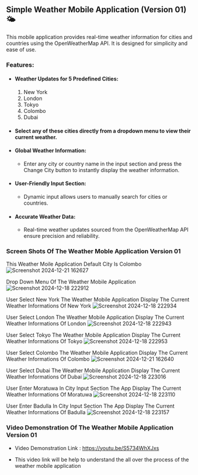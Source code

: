 ## Simple Weather Mobile Application (Version 01) 🌤️
This mobile application provides real-time weather information for cities and countries using the OpenWeatherMap API. It is designed for simplicity and ease of use.

### Features:
+ #### Weather Updates for 5 Predefined Cities:
    1) New York
    2) London
    3) Tokyo
    4) Colombo
    5) Dubai
       
+ #### Select any of these cities directly from a dropdown menu to view their current weather.

+ #### Global Weather Information:

    + Enter any city or country name in the input section and press the Change City button to instantly display the weather information.

+ #### User-Friendly Input Section:

    + Dynamic input allows users to manually search for cities or countries.

+ #### Accurate Weather Data:

    + Real-time weather updates sourced from the OpenWeatherMap API ensure precision and reliability.

### Screen Shots Of The Weather Moble Application Version 01 
   
This Weather Moile Application Default City Is Colombo
![Screenshot 2024-12-21 162627](https://github.com/user-attachments/assets/7c4b92ba-1c56-43c0-8623-c31b84df5fe1)

Drop Down Menu Of The Weather Mobile Application
![Screenshot 2024-12-18 222912](https://github.com/user-attachments/assets/0059e439-3222-473e-afdd-dc2095af5056)

User Select New York The Weather Mobile Application Display The Current Weather Informations Of New York
![Screenshot 2024-12-18 222934](https://github.com/user-attachments/assets/10a1039a-e334-458a-a950-c81d71303853)

User Select London The Weather Mobile Application Display The Current Weather Informations Of London
![Screenshot 2024-12-18 222943](https://github.com/user-attachments/assets/53d3d285-f40e-47ae-ab9a-0ae2eca66299)

User Select Tokyo The Weather Mobile Application Display The Current Weather Informations Of Tokyo
![Screenshot 2024-12-18 222953](https://github.com/user-attachments/assets/32047b16-5165-46da-bcee-c9ef6c686b41)

User Select Colombo The Weather Mobile Application Display The Current Weather Informations Of Colombo
![Screenshot 2024-12-21 162640](https://github.com/user-attachments/assets/97d427ba-caa7-409d-888c-61751906ac20)

User Select Dubai The Weather Mobile Application Display The Current Weather Informations Of Dubai
![Screenshot 2024-12-18 223016](https://github.com/user-attachments/assets/876a3ef5-770e-4b90-bc20-5805c70aae36)

User Enter Moratuwa In City Input Section The App Display The Current Weather Informations Of Moratuwa
![Screenshot 2024-12-18 223110](https://github.com/user-attachments/assets/42541df6-bb8d-4215-b1f0-fe6ea410475c)

User Enter Badulla In City Input Section The App Display The Current Weather Informations Of Badulla
![Screenshot 2024-12-18 223157](https://github.com/user-attachments/assets/5da22bd0-e8c2-4974-8fce-f3abdf01863c)

### Video Demonstration Of The Weather Mobile Application Version 01

+ Video Demonstration Link : https://youtu.be/S5734WhXJxs

+ This video link will be help to understand the all over the process of the weather mobile application






